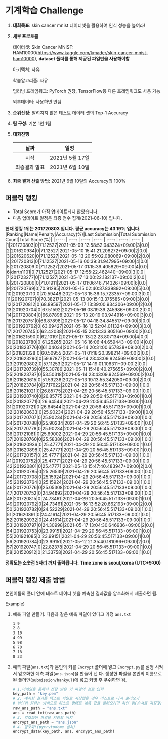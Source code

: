 # **기계학습 Challenge**
1. **대회목표**: skin cancer mnist 데이터셋을 활용하여 인식 성능을 높여라!

2. **세부 프로토콜**

   데이터셋: Skin Cancer MNIST: HAM10000(https://www.kaggle.com/kmader/skin-cancer-mnist-ham10000), 
           **dataset 폴더를 통해 제공된 파일만을 사용해야함**

   아키텍쳐: 자유

   학습알고리즘: 자유

   딥러닝 프레임워크: PyTorch 권장, TensorFlow등 다른 프레임워크도 사용 가능

   외부데이터: 사용하면 안됨

3. **순위산정:** 알려지지 않은 테스트 데이터 셋의 Top-1 Accuracy

4. **팀 구성**: 기본 1인 1팀


5. **대회진행**

   |     날짜      |      일정       |
   | :-----------: | :-------------: |
   |     시작      | 2021년 5월 17일 |
   | 최종결과 발표 | 2021년 6월 10일  |

7. **최종 결과 산출 방법:** 2021년 6월 10일의 Accuracy의 100%


## 퍼블릭 랭킹

  
- Total Score가 아직 업데이트되지 않았습니다. 
 - 다음 업데이트 일정은 최종 점수 집계(2021-06-10) 입니다.
  
**현재 랭킹 1위는 201720803 입니다. 평균 accuracy는 43.19% 입니다.**
|Ranking|Name|Penalty|Accuracy(%)|Last Submission|Total Submission Count|Total Score(%)|
| :---: | :---: | :---: | :---: | :---: | :---: | :---: |
|1|201720803|0|71.12527|2021-05-09 12:58:52.043324+09:00|3|0.0|
|2|201620934|0|71.12527|2021-05-10 15:41:21.208272+09:00|2|0.0|
|3|201620620|0|71.12527|2021-05-13 20:55:02.080069+09:00|2|0.0|
|4|201720813|0|71.12527|2021-05-16 00:39:31.947995+09:00|4|0.0|
|5|201720809|0|71.12527|2021-05-17 01:15:39.405829+09:00|4|0.0|
|6|dnrtn1101|0|71.12527|2021-05-17 12:55:22.462440+09:00|3|0.0|
|7|201723277|0|71.12527|2021-05-17 13:00:22.182137+09:00|2|0.0|
|8|201720806|0|71.01911|2021-05-17 01:06:46.714326+09:00|6|0.0|
|9|201720769|0|70.91295|2021-05-15 02:40:37.839892+09:00|5|0.0|
|10|201920710|0|70.59448|2021-05-13 15:36:15.723357+09:00|3|0.0|
|11|201920707|0|70.38217|2021-05-13 00:15:13.375585+09:00|3|0.0|
|12|201720812|0|68.89597|2021-05-17 13:39:00.934306+09:00|2|0.0|
|13|201920704|0|67.51592|2021-05-16 03:19:39.245986+09:00|2|0.0|
|14|201720804|0|66.87898|2021-05-13 20:19:03.944916+09:00|3|0.0|
|15|201720751|0|66.87898|2021-05-17 04:18:34.845517+09:00|3|0.0|
|16|201920762|0|63.69427|2021-05-16 12:52:04.011324+09:00|3|0.0|
|17|201720745|0|62.42038|2021-05-15 23:13:33.805160+09:00|2|0.0|
|18|201621590|0|62.10191|2021-05-17 13:22:23.807134+09:00|4|0.0|
|19|201823780|0|61.25265|2021-05-16 16:06:44.659443+09:00|4|0.0|
|20|201823776|0|61.04034|2021-05-14 20:31:00.657838+09:00|2|0.0|
|21|201821328|0|60.50955|2021-05-11 01:18:20.398214+09:00|2|0.0|
|22|201623290|0|59.97877|2021-05-14 23:43:09.924569+09:00|3|0.0|
|23|201920802|0|57.11253|2021-05-17 14:19:01.106311+09:00|2|0.0|
|24|201720739|0|55.30786|2021-05-11 15:48:40.275655+09:00|2|0.0|
|25|201823787|0|53.50318|2021-05-14 23:43:09.924569+09:00|2|0.0|
|26|201620615|0|51.59236|2021-05-13 19:13:55.342050+09:00|2|0.0|
|27|201823784|0|27.17622|2021-04-29 20:56:45.517133+09:00|1|0.0|
|28|201621021|0|26.85775|2021-04-29 20:56:45.517133+09:00|1|0.0|
|29|201920740|0|26.85775|2021-04-29 20:56:45.517133+09:00|1|0.0|
|30|201820771|0|26.64544|2021-04-29 20:56:45.517133+09:00|1|0.0|
|31|201920721|0|26.64544|2021-04-29 20:56:45.517133+09:00|1|0.0|
|32|201620633|0|25.90234|2021-04-29 20:56:45.517133+09:00|1|0.0|
|33|201720707|0|25.90234|2021-04-29 20:56:45.517133+09:00|1|0.0|
|34|201720788|0|25.90234|2021-04-29 20:56:45.517133+09:00|1|0.0|
|35|201720778|0|25.90234|2021-04-29 20:56:45.517133+09:00|1|0.0|
|36|201721081|0|25.69002|2021-04-29 20:56:45.517133+09:00|1|0.0|
|37|201920760|0|25.58386|2021-04-29 20:56:45.517133+09:00|1|0.0|
|38|201620936|0|25.47771|2021-04-29 20:56:45.517133+09:00|1|0.0|
|39|201620898|0|25.47771|2021-04-29 20:56:45.517133+09:00|1|0.0|
|40|201720157|0|25.47771|2021-04-29 20:56:45.517133+09:00|1|0.0|
|41|201920752|0|25.47771|2021-04-29 20:56:45.517133+09:00|1|0.0|
|42|201920801|0|25.47771|2021-05-13 15:47:40.483947+09:00|2|0.0|
|43|201920785|0|25.26539|2021-04-29 20:56:45.517133+09:00|1|0.0|
|44|201720708|0|25.15924|2021-04-29 20:56:45.517133+09:00|1|0.0|
|45|201920764|0|25.15924|2021-04-29 20:56:45.517133+09:00|1|0.0|
|46|201720776|0|25.05308|2021-04-29 20:56:45.517133+09:00|1|0.0|
|47|201720752|0|24.94692|2021-04-29 20:56:45.517133+09:00|1|0.0|
|48|201720815|0|24.73461|2021-04-29 20:56:45.517133+09:00|1|0.0|
|49|201920792|0|24.73461|2021-05-16 13:52:20.662193+09:00|2|0.0|
|50|201920782|0|24.52229|2021-04-29 20:56:45.517133+09:00|1|0.0|
|51|201620891|0|24.41614|2021-04-29 20:56:45.517133+09:00|1|0.0|
|52|201620932|0|24.41614|2021-04-29 20:56:45.517133+09:00|1|0.0|
|53|201920797|0|24.30998|2021-05-17 13:04:30.646936+09:00|2|0.0|
|54|201920753|0|23.99151|2021-04-29 20:56:45.517133+09:00|1|0.0|
|55|201921085|0|23.99151|2021-04-29 20:56:45.517133+09:00|1|0.0|
|56|201920784|0|23.99151|2021-05-12 21:35:40.181096+09:00|2|0.0|
|57|201920747|0|22.82378|2021-04-29 20:56:45.517133+09:00|1|0.0|
|58|201520912|0|21.33758|2021-04-29 20:56:45.517133+09:00|1|0.0|


**정확도는 소숫점 5자리 까지 출력됩니다.**
**Time zone is seoul,korea (UTC+9:00)**
## 퍼블릭 랭킹 제출 방법

본인이름의 폴더 안에 테스트 데이터 셋을 예측한 결과값을 암호화해서 제출하면 됨.

Example) 

1. 예측 파일 만들기. 다음과 같은 예측 파일이 있다고 가정 `ans.txt`

   ```tex
   1 9
   2 8
   3 10
   4 99
   5 98
   6 70
   7 18
   8 33
   ```

2. 예측 파일(`ans.txt`)과 본인의 키를 `Encrypt` 폴더에 넣고 `Encrypt.py`를 실행 시켜서 암호화한 예측 파일(`ans.json`)을 만들어 낸 다. 생성한 파일을 본인의 이름으로 된 폴더안(`submission/hankyul`)에 넣고 커밋 후 푸쉬하면 됨.

   ```python
   # 1.이메일을 통해서 전달 받은 키 파일의 경로 입력
   key_path = "key.pem"
   # 2. 예측한 결과를 텍스트 파일로 저장했을 경우 리스트로 다시 불러오기
   # 본인이 원하는 방식으로 리스트 형태로 예측 값을 불러오기만 하면 됨(순서를 지킬것)
   raw_ans_path = "ans.txt"
   ans = read_txt(raw_ans_path)
   # 3. 암호화된 파일을 저장할 위치
   encrypt_ans_path = "ans.json"
   # 4. 암호화!(pycrytodome 설치)
   encrypt_data(key_path, ans, encrypt_ans_path)
   ```




